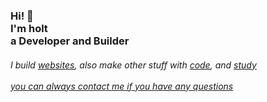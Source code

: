  
<h3>Hi! 👋<br>I'm holt<br>a Developer and Builder</h3>
<h6>I build <a href="https://codingholt.tech/">websites</a>, also make other stuff with <a href="https://github.com/codingholt?tab=repositories">code</a>, and <a href="https://www.hu.nl/voltijd-opleidingen/open-ict">study</a><br><br><a href="mailto:contact@codingholt.tech">you can always contact me if you have any questions</a></h6>
